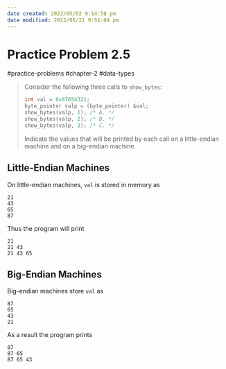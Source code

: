 ```yaml
---
date created: 2022/05/02 9:14:58 pm
date modified: 2022/05/21 9:51:04 pm
---
```

# Practice Problem 2.5

#practice-problems #chapter-2 #data-types

> Consider the following three calls to `show_bytes`:
>
> ```c
> int val = 0x87654321;
> byte_pointer valp = (byte_pointer) &val;
> show_bytes(valp, 1); /* A. */
> show_bytes(valp, 2); /* B. */
> show_bytes(valp, 3); /* C. */
> ```
>
> Indicate the values that will be printed by each call on a little-endian machine and on a big-endian machine.

## Little-Endian Machines

On little-endian machines, `val` is stored in memory as

```
21
43
65
87
```

Thus the program will print

```
21
21 43
21 43 65
```

## Big-Endian Machines

Big-endian machines store `val` as

```
87
65
43
21
```

As a result the program prints

```
87
87 65
87 65 43
```
